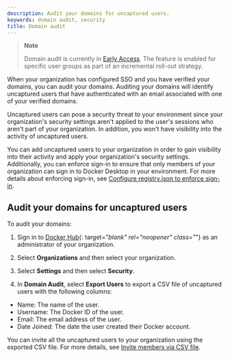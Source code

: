 ```yaml
---
description: Audit your domains for uncaptured users.
keywords: domain audit, security
title: Domain audit
---
```


> **Note**
>
> Domain audit is currently in [Early Access](../release-lifecycle.md/#early-access-ea).
> The feature is enabled for specific user groups as part of an incremental roll-out strategy.

When your organization has configured SSO and you have verified your domains, you can audit your domains. Auditing your domains will identify uncaptured users that have authenticated with an email associated with one of your verified domains.

Uncaptured users can pose a security threat to your environment since your organization's security settings aren't applied to the user's sessions who aren't part of your organization. In addition, you won't have visibility into the activity of uncaptured users.

You can add uncaptured users to your organization in order to gain visibility into their activity and apply your organization's security settings. Additionally, you can enforce sign-in to ensure that only members of your organization can sign in to Docker Desktop in your environment. For more details about enforcing sign-in, see [Configure registry.json to enforce sign-in](../docker-hub/configure-sign-in.md).

## Audit your domains for uncaptured users

To audit your domains:

1. Sign in to [Docker Hub](https://hub.docker.com){: target="_blank" rel="noopener" class="_"} as an administrator of your organization.

2. Select **Organizations** and then select your organization.

3. Select **Settings** and then select **Security**.

4. In **Domain Audit**, select **Export Users** to export a CSV file of uncaptured users with the following columns:
  - Name: The name of the user.
  - Username: The Docker ID of the user.
  - Email: The email address of the user.
  - Date Joined: The date the user created their Docker account.

You can invite all the uncaptured users to your organization using the exported CSV file. For more details, see [Invite members via CSV file](../docker-hub/members.md/#invite-members-via-csv-file).
